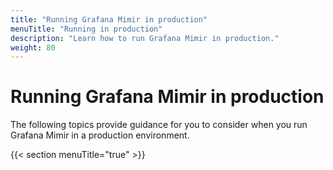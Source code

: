 ```yaml
---
title: "Running Grafana Mimir in production"
menuTitle: "Running in production"
description: "Learn how to run Grafana Mimir in production."
weight: 80
---
```


# Running Grafana Mimir in production

The following topics provide guidance for you to consider when you run Grafana Mimir in a production environment.

{{< section menuTitle="true" >}}
